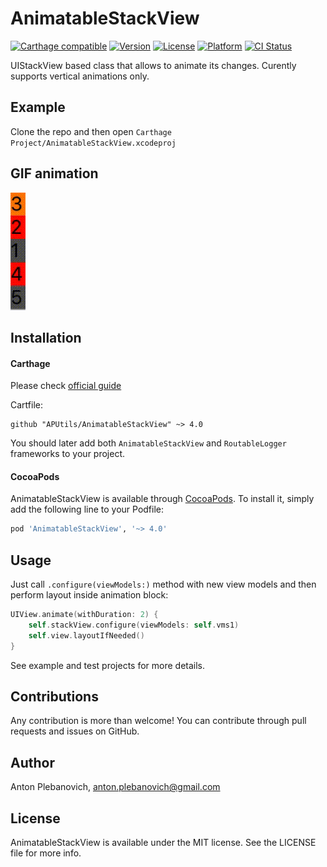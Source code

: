# AnimatableStackView

[![Carthage compatible](https://img.shields.io/badge/Carthage-compatible-4BC51D.svg?style=flat)](https://github.com/Carthage/Carthage)
[![Version](https://img.shields.io/cocoapods/v/AnimatableStackView.svg?style=flat)](http://cocoapods.org/pods/AnimatableStackView)
[![License](https://img.shields.io/cocoapods/l/AnimatableStackView.svg?style=flat)](http://cocoapods.org/pods/AnimatableStackView)
[![Platform](https://img.shields.io/cocoapods/p/AnimatableStackView.svg?style=flat)](http://cocoapods.org/pods/AnimatableStackView)
[![CI Status](http://img.shields.io/travis/APUtils/AnimatableStackView.svg?style=flat)](https://travis-ci.org/APUtils/AnimatableStackView)

UIStackView based class that allows to animate its changes. Curently supports vertical animations only.

## Example

Clone the repo and then open `Carthage Project/AnimatableStackView.xcodeproj`

## GIF animation

<img src="Gifs/1.gif"/>

## Installation

#### Carthage

Please check [official guide](https://github.com/Carthage/Carthage#if-youre-building-for-ios-tvos-or-watchos)

Cartfile:

```
github "APUtils/AnimatableStackView" ~> 4.0
```

You should later add both `AnimatableStackView` and `RoutableLogger` frameworks to your project.

#### CocoaPods

AnimatableStackView is available through [CocoaPods](http://cocoapods.org). To install
it, simply add the following line to your Podfile:

```ruby
pod 'AnimatableStackView', '~> 4.0'
```

## Usage

Just call `.configure(viewModels:)` method with new view models and then perform layout inside animation block:
```swift
UIView.animate(withDuration: 2) {
    self.stackView.configure(viewModels: self.vms1)
    self.view.layoutIfNeeded()
}
```

See example and test projects for more details.

## Contributions

Any contribution is more than welcome! You can contribute through pull requests and issues on GitHub.

## Author

Anton Plebanovich, anton.plebanovich@gmail.com

## License

AnimatableStackView is available under the MIT license. See the LICENSE file for more info.
